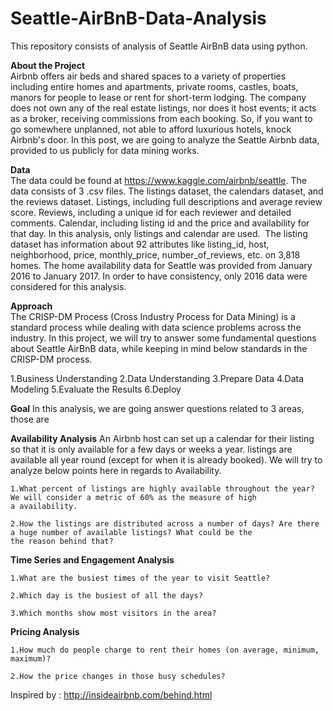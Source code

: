 # Seattle-AirBnB-Data-Analysis
This repository consists of analysis of Seattle AirBnB data using python.

**About the Project** \
Airbnb offers air beds and shared spaces to a variety of properties including entire homes and apartments, private rooms, castles, boats, manors for people to lease or rent for short-term lodging. The company does not own any of the real estate listings, nor does it host events; it acts as a broker, receiving commissions from each booking. So, if you want to go somewhere unplanned, not able to afford luxurious hotels, knock Airbnb's door.
In this post, we are going to analyze the Seattle Airbnb data, provided to us publicly for data mining works.

**Data**\
The data could be found at https://www.kaggle.com/airbnb/seattle.
The data consists of 3 .csv files. The listings dataset, the calendars dataset, and the reviews dataset. Listings, including full descriptions and average review score. Reviews, including a unique id for each reviewer and detailed comments. Calendar, including listing id and the price and availability for that day. In this analysis, only listings and calendar are used. 
The listing dataset has information about 92 attributes like listing_id, host, neighborhood, price, monthly_price, number_of_reviews, etc. on 3,818 homes. The home availability data for Seattle was provided from January 2016 to January 2017. In order to have consistency, only 2016 data were considered for this analysis.

**Approach**\
The CRISP-DM Process (Cross Industry Process for Data Mining) is a standard process while dealing with data science problems across the industry. In this project, we will try to answer some fundamental questions about Seattle AirBnB data, while keeping in mind below standards in the CRISP-DM process.

  1.Business Understanding
  2.Data Understanding
  3.Prepare Data
  4.Data Modeling
  5.Evaluate the Results
  6.Deploy
  
**Goal**
In this analysis, we are going answer questions related to 3 areas, those are

  **Availability Analysis**
    An Airbnb host can set up a calendar for their listing so that it is only available for a few days or weeks a year.
    listings are available all year round (except for when it is already booked).
    We will try to analyze below points here in regards to Availability.
    
    1.What percent of listings are highly available throughout the year? We will consider a metric of 60% as the measure of high
    a availability.
    
    2.How the listings are distributed across a number of days? Are there a huge number of available listings? What could be the
    the reason behind that?
    
  **Time Series and Engagement Analysis**
  
    1.What are the busiest times of the year to visit Seattle? 
    
    2.Which day is the busiest of all the days?
    
    3.Which months show most visitors in the area?
    
  **Pricing Analysis**
  
    1.How much do people charge to rent their homes (on average, minimum, maximum)? 
    
    2.How the price changes in those busy schedules?

Inspired by : http://insideairbnb.com/behind.html
